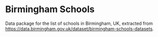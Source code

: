 # Birmingham Schools

Data package for the list of schools in Birmingham, UK, extracted from
https://data.birmingham.gov.uk/dataset/birmingham-schools-datasets.
